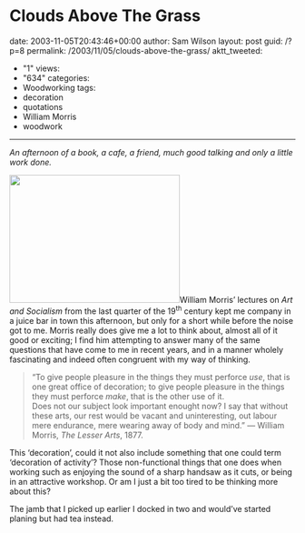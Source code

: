 Clouds Above The Grass
======================

date: 2003-11-05T20:43:46+00:00
author: Sam Wilson
layout: post
guid: /?p=8
permalink: /2003/11/05/clouds-above-the-grass/
aktt_tweeted:
  - "1"
views:
  - "634"
categories:
  - Woodworking
tags:
  - decoration
  - quotations
  - William Morris
  - woodwork
---
_An afternoon of a book, a cafe, a friend, much good talking and only a little work done._

<a href='http://samwilson.id.au/2003/11/05/clouds-above-the-grass/im000675/' rel="attachment wp-att-218"><img src="http://samwilson.id.au/wp-content/uploads/2008/05/im000675-300x225.jpg" alt="" title="Docked door jamb" width="300" height="225" class="alignright size-medium wp-image-218" srcset="https://samwilson.id.au/wp-content/uploads/2008/05/im000675-300x225.jpg 300w, https://samwilson.id.au/wp-content/uploads/2008/05/im000675.jpg 1600w" sizes="(max-width: 300px) 100vw, 300px" /></a>William Morris&#8217; lectures on _Art and Socialism_ from the last quarter of the 19<sup>th</sup> century kept me company in a juice bar in town this afternoon, but only for a short while before the noise got to me. Morris really does give me a lot to think about, almost all of it good or exciting; I find him attempting to answer many of the same questions that have come to me in recent years, and in a manner wholely fascinating and indeed often congruent with my way of thinking.

> &#8220;To give people pleasure in the things they must perforce _use_, that is one great office of decoration; to give people pleasure in the things they must perforce _make_, that is the other use of it.   
> Does not our subject look important enought now? I say that without these arts, our rest would be vacant and uninteresting, out labour mere endurance, mere wearing away of body and mind.&#8221; &#8212; William Morris, _The Lesser Arts_, 1877.

This &#8216;decoration&#8217;, could it not also include something that one could term &#8216;decoration of activity&#8217;? Those non-functional things that one does when working such as enjoying the sound of a sharp handsaw as it cuts, or being in an attractive workshop. Or am I just a bit too tired to be thinking more about this?

The jamb that I picked up earlier I docked in two and would&#8217;ve started planing but had tea instead.
